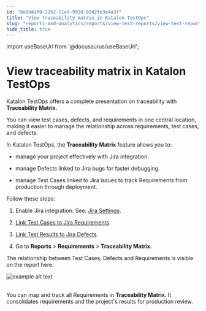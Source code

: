 ```yaml
---
id: "8e0d41f0-22b2-11ed-9930-0242fe3e4a3f"
title: "View traceability matrix in Katalon TestOps"
slug: "reports-and-analytics/reports/view-test-reports/view-test-reports-in-katalon-testops/view-traceability-matrix-in-katalon-testops"
hide_title: true
---
```

import useBaseUrl from '@docusaurus/useBaseUrl';


# <a id="id" class="anchor_top_offset"/><a id="ariaid-title1" class="anchor_top_offset"/>View traceability matrix in <span xmlns="http://www.w3.org/1999/xhtml" className="ph">Katalon TestOps</span> 

<p xmlns="http://www.w3.org/1999/xhtml" className="p">Katalon TestOps offers a complete presentation on traceability   with <strong className="ph b">Traceability Matrix</strong>.</p> 
<p xmlns="http://www.w3.org/1999/xhtml" className="p">You can view test cases, defects, and requirements in one   central location, making it easier to manage the relationship   across requirements, test cases, and defects.</p> 
<div xmlns="http://www.w3.org/1999/xhtml" className="p">In Katalon TestOps, the <strong className="ph b">Traceability Matrix</strong>
  feature allows you to:<ul className="ul"><li className="li"><p className="p">manage your project effectively with Jira
        integration.</p></li><li className="li"><p className="p">manage Defects linked to Jira bugs for faster
        debugging.</p></li><li className="li"><p className="p">manage Test Cases linked to Jira issues to track
        Requirements from production through deployment.</p></li></ul></div>
<p xmlns="http://www.w3.org/1999/xhtml" className="p">Follow these steps:</p> 
<ol xmlns="http://www.w3.org/1999/xhtml" className="ol"><li className="li">     <p className="p">Enable Jira integration. See: <a className="xref" href="/test-management/integration-for-test-management/jira-integration/enable-katalon-testops---jira-integration-for-test-management">Jira         Settings</a>.</p>   </li><li className="li">     <p className="p">       <a className="xref" href="/test-planning/integration-for-test-planning/link-test-cases-to-jira-requirements">Link         Test Cases to Jira Requirements</a>.</p>   </li><li className="li">     <p className="p">       <a className="xref" href="/reports-and-analytics/integration-for-reports-and-analytics/jira-integration/link-test-runs-to-jira-defects-in-katalon-testops">Link         Test Results to Jira Defects</a>.</p>   </li><li className="li">     <p className="p">Go to <strong className="ph b">Reports</strong> &gt;       <strong className="ph b">Requirements</strong> &gt; <strong className="ph b">Traceability         Matrix</strong>.</p>   </li></ol> 
<p xmlns="http://www.w3.org/1999/xhtml" className="p">The relationship between Test Cases, Defects and Requirements is   visible on the report here.</p> 
<p xmlns="http://www.w3.org/1999/xhtml" className="p">   <img className="image" src={useBaseUrl("https://github.com/katalon-studio/docs-images/raw/master/katalon-analytics/docs/testops-traceability-matrix/traceability-matrix.png")} alt="example alt text" /><br /><br /> </p> 
<p xmlns="http://www.w3.org/1999/xhtml" className="p">You can map and track all Requirements in <strong className="ph b">Traceability     Matrix</strong>. It consolidates requirements and the project's   results for production review.</p> 
